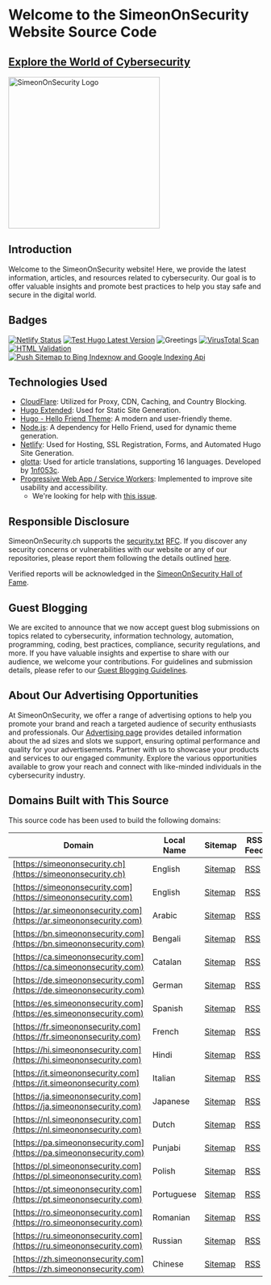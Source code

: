 # Welcome to the SimeonOnSecurity Website Source Code

<a href="https://simeononsecurity.ch" target="_blank" rel="noopener noreferrer">
  <h2>Explore the World of Cybersecurity</h2>
</a>
<a href="https://simeononsecurity.ch" target="_blank" rel="noopener noreferrer">
  <img src="https://simeononsecurity.ch/img/banner.png" alt="SimeonOnSecurity Logo" width="300" height="300">
</a>

## Introduction

Welcome to the SimeonOnSecurity website! Here, we provide the latest information, articles, and resources related to cybersecurity. Our goal is to offer valuable insights and promote best practices to help you stay safe and secure in the digital world.

## Badges

[![Netlify Status](https://api.netlify.com/api/v1/badges/920d9bff-3d07-4c34-849b-f4f9100adb87/deploy-status)](https://app.netlify.com/sites/simeononsecurity/deploys)
[![Test Hugo Latest Version](https://github.com/simeononsecurity/simeononsecurity.ch/actions/workflows/hugo.yml/badge.svg)](https://github.com/simeononsecurity/simeononsecurity.ch/actions/workflows/hugo.yml)
![Greetings](https://github.com/simeononsecurity/simeononsecurityweb/workflows/Greetings/badge.svg)
[![VirusTotal Scan](https://github.com/simeononsecurity/simeononsecurity.ch/actions/workflows/virustotal.yml/badge.svg)](https://github.com/simeononsecurity/simeononsecurity.ch/actions/workflows/virustotal.yml)
[![HTML Validation](https://github.com/simeononsecurity/simeononsecurity.ch/actions/workflows/html_verify_built.yml/badge.svg)](https://github.com/simeononsecurity/simeononsecurity.ch/actions/workflows/html_verify_built.yml)
[![Push Sitemap to Bing Indexnow and Google Indexing Api](https://github.com/simeononsecurity/simeononsecurity.ch/actions/workflows/sitemap_submission.yml/badge.svg)](https://github.com/simeononsecurity/simeononsecurity.ch/actions/workflows/sitemap_submission.yml)

## Technologies Used

- [CloudFlare](https://www.cloudflare.com/): Utilized for Proxy, CDN, Caching, and Country Blocking.
- [Hugo Extended](https://gohugo.io/): Used for Static Site Generation.
- [Hugo - Hello Friend Theme](https://themes.gohugo.io/hugo-theme-hello-friend/): A modern and user-friendly theme.
- [Node.js](https://nodejs.org/en/): A dependency for Hello Friend, used for dynamic theme generation.
- [Netlify](https://www.netlify.com/): Used for Hosting, SSL Registration, Forms, and Automated Hugo Site Generation.
- [glotta](https://github.com/simeononsecurity/glotta): Used for article translations, supporting 16 languages. Developed by [1nf053c](https://github.com/1nf053c).
- [Progressive Web App / Service Workers](https://web.dev/progressive-web-apps/): Implemented to improve site usability and accessibility. 
  - We're looking for help with [this issue](https://github.com/simeononsecurity/simeononsecurity.ch/issues/487).

## Responsible Disclosure

SimeonOnSecurity.ch supports the [security.txt](https://securitytxt.org/) [RFC](https://tools.ietf.org/html/draft-foudil-securitytxt-10). If you discover any security concerns or vulnerabilities with our website or any of our repositories, please report them following the details outlined [here](https://simeononsecurity.ch/.well-known/security.txt).

Verified reports will be acknowledged in the [SimeonOnSecurity Hall of Fame](https://simeononsecurity.ch/hof).

## Guest Blogging
We are excited to announce that we now accept guest blog submissions on topics related to cybersecurity, information technology, automation, programming, coding, best practices, compliance, security regulations, and more. If you have valuable insights and expertise to share with our audience, we welcome your contributions. For guidelines and submission details, please refer to our [Guest Blogging Guidelines](https://simeononsecurity.ch/guest-posts).

## About Our Advertising Opportunities
At SimeonOnSecurity, we offer a range of advertising options to help you promote your brand and reach a targeted audience of security enthusiasts and professionals. Our [Advertising page](https://simeononsecurity.ch/advertise/) provides detailed information about the ad sizes and slots we support, ensuring optimal performance and quality for your advertisements. Partner with us to showcase your products and services to our engaged community. Explore the various opportunities available to grow your reach and connect with like-minded individuals in the cybersecurity industry.

## Domains Built with This Source

This source code has been used to build the following domains:

| Domain | Local Name | Sitemap | RSS Feed |
|--------|------------|---------|---------|
| [https://simeononsecurity.ch](https://simeononsecurity.ch) | English | [Sitemap](https://simeononsecurity.ch/sitemap.xml) | [RSS](https://simeononsecurity.ch/index.xml) |
| [https://simeononsecurity.com](https://simeononsecurity.com) | English | [Sitemap](https://simeononsecurity.com/sitemap.xml) | [RSS](https://simeononsecurity.com/index.xml) |
| [https://ar.simeononsecurity.com](https://ar.simeononsecurity.com) | Arabic | [Sitemap](https://ar.simeononsecurity.com/sitemap.xml) | [RSS](https://ar.simeononsecurity.com/index.xml) |
| [https://bn.simeononsecurity.com](https://bn.simeononsecurity.com) | Bengali | [Sitemap](https://bn.simeononsecurity.com/sitemap.xml) | [RSS](https://bn.simeononsecurity.com/index.xml) |
| [https://ca.simeononsecurity.com](https://ca.simeononsecurity.com) | Catalan | [Sitemap](https://ca.simeononsecurity.com/sitemap.xml) | [RSS](https://ca.simeononsecurity.com/index.xml) |
| [https://de.simeononsecurity.com](https://de.simeononsecurity.com) | German | [Sitemap](https://de.simeononsecurity.com/sitemap.xml) | [RSS](https://de.simeononsecurity.com/index.xml) |
| [https://es.simeononsecurity.com](https://es.simeononsecurity.com) | Spanish | [Sitemap](https://es.simeononsecurity.com/sitemap.xml) | [RSS](https://es.simeononsecurity.com/index.xml) |
| [https://fr.simeononsecurity.com](https://fr.simeononsecurity.com) | French | [Sitemap](https://fr.simeononsecurity.com/sitemap.xml) | [RSS](https://fr.simeononsecurity.com/index.xml) |
| [https://hi.simeononsecurity.com](https://hi.simeononsecurity.com) | Hindi | [Sitemap](https://hi.simeononsecurity.com/sitemap.xml) | [RSS](https://hi.simeononsecurity.com/index.xml) |
| [https://it.simeononsecurity.com](https://it.simeononsecurity.com) | Italian | [Sitemap](https://it.simeononsecurity.com/sitemap.xml) | [RSS](https://it.simeononsecurity.com/index.xml) |
| [https://ja.simeononsecurity.com](https://ja.simeononsecurity.com) | Japanese | [Sitemap](https://ja.simeononsecurity.com/sitemap.xml) | [RSS](https://ja.simeononsecurity.com/index.xml) |
| [https://nl.simeononsecurity.com](https://nl.simeononsecurity.com) | Dutch | [Sitemap](https://nl.simeononsecurity.com/sitemap.xml) | [RSS](https://nl.simeononsecurity.com/index.xml) |
| [https://pa.simeononsecurity.com](https://pa.simeononsecurity.com) | Punjabi | [Sitemap](https://pa.simeononsecurity.com/sitemap.xml) | [RSS](https://pa.simeononsecurity.com/index.xml) |
| [https://pl.simeononsecurity.com](https://pl.simeononsecurity.com) | Polish | [Sitemap](https://pl.simeononsecurity.com/sitemap.xml) | [RSS](https://pl.simeononsecurity.com/index.xml) |
| [https://pt.simeononsecurity.com](https://pt.simeononsecurity.com) | Portuguese | [Sitemap](https://pt.simeononsecurity.com/sitemap.xml) | [RSS](https://pt.simeononsecurity.com/index.xml) |
| [https://ro.simeononsecurity.com](https://ro.simeononsecurity.com) | Romanian | [Sitemap](https://ro.simeononsecurity.com/sitemap.xml) | [RSS](https://ro.simeononsecurity.com/index.xml) |
| [https://ru.simeononsecurity.com](https://ru.simeononsecurity.com) | Russian | [Sitemap](https://ru.simeononsecurity.com/sitemap.xml) | [RSS](https://ru.simeononsecurity.com/index.xml) |
| [https://zh.simeononsecurity.com](https://zh.simeononsecurity.com) | Chinese | [Sitemap](https://zh.simeononsecurity.com/sitemap.xml) | [RSS](https://zh.simeononsecurity.com/index.xml) |
